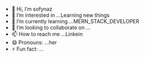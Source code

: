 - 👋 Hi, I’m sofynaz
- 👀 I’m interested in ...Learning new things
- 🌱 I’m currently learning ...MERN_STACK_DEVELOPER
- 💞️ I’m looking to collaborate on ...
- 📫 How to reach me ...Linkein
- 😄 Pronouns: ...her
- ⚡ Fun fact: ...

<!---
sofynaz/sofynaz is a ✨ special ✨ repository because its `README.md` (this file) appears on your GitHub profile.
You can click the Preview link to take a look at your changes.
--->
